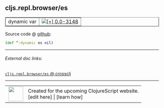 ## cljs.repl.browser/es



 <table border="1">
<tr>
<td>dynamic var</td>
<td><a href="https://github.com/cljsinfo/cljs-api-docs/tree/0.0-3148"><img valign="middle" alt="[+] 0.0-3148" title="Added in 0.0-3148" src="https://img.shields.io/badge/+-0.0--3148-lightgrey.svg"></a> </td>
</tr>
</table>









Source code @ [github](https://github.com/clojure/clojurescript/blob/r3308/src/main/clojure/cljs/repl/browser.clj#L25):

```clj
(def ^:dynamic es nil)
```

<!--
Repo - tag - source tree - lines:

 <pre>
clojurescript @ r3308
└── src
    └── main
        └── clojure
            └── cljs
                └── repl
                    └── <ins>[browser.clj:25](https://github.com/clojure/clojurescript/blob/r3308/src/main/clojure/cljs/repl/browser.clj#L25)</ins>
</pre>

-->

---



###### External doc links:

[`cljs.repl.browser/es` @ crossclj](http://crossclj.info/fun/cljs.repl.browser/es.html)<br>

---

 <table>
<tr><td>
<img valign="middle" align="right" width="48px" src="http://i.imgur.com/Hi20huC.png">
</td><td>
Created for the upcoming ClojureScript website.<br>
[edit here] | [learn how]
</td></tr></table>

[edit here]:https://github.com/cljsinfo/cljs-api-docs/blob/master/cljsdoc/cljs.repl.browser_es.cljsdoc
[learn how]:https://github.com/cljsinfo/cljs-api-docs/wiki/cljsdoc-files

<!--

This information was too distracting to show to readers, but I'll leave it
commented here since it is helpful to:

- pretty-print the data used to generate this document
- and show how to retrieve that data



The API data for this symbol:

```clj
{:ns "cljs.repl.browser",
 :name "es",
 :type "dynamic var",
 :source {:code "(def ^:dynamic es nil)",
          :title "Source code",
          :repo "clojurescript",
          :tag "r3308",
          :filename "src/main/clojure/cljs/repl/browser.clj",
          :lines [25]},
 :full-name "cljs.repl.browser/es",
 :full-name-encode "cljs.repl.browser_es",
 :history [["+" "0.0-3148"]]}

```

Retrieve the API data for this symbol:

```clj
;; from Clojure REPL
(require '[clojure.edn :as edn])
(-> (slurp "https://raw.githubusercontent.com/cljsinfo/cljs-api-docs/catalog/cljs-api.edn")
    (edn/read-string)
    (get-in [:symbols "cljs.repl.browser/es"]))
```

-->
